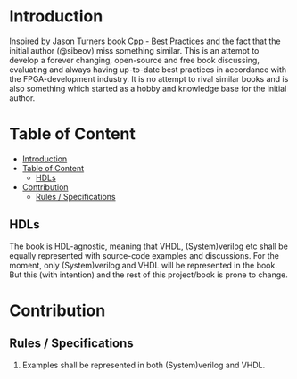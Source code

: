 # Introduction
Inspired by Jason Turners book [Cpp - Best Practices](https://github.com/cpp-best-practices/cppbestpractices) and the
fact that the initial author (@sibeov) miss something similar. This is an attempt to develop a forever changing,
open-source and free book discussing, evaluating and always having up-to-date best practices in accordance with the
FPGA-development industry. It is no attempt to rival similar books and is also something which started as a hobby and 
knowledge base for the initial author.

# Table of Content
- [Introduction](#introduction)
- [Table of Content](#table-of-content)
	- [HDLs](#hdls)
- [Contribution](#contribution)
	- [Rules / Specifications](#rules--specifications)

## HDLs
The book is HDL-agnostic, meaning that VHDL, (System)verilog etc shall be equally represented with source-code examples
and discussions. For the moment, only (System)verilog and VHDL will be represented in the book. But this (with
intention) and the rest of this project/book is prone to change.

# Contribution
##
## Rules / Specifications
1. Examples shall be represented in both (System)verilog and VHDL.